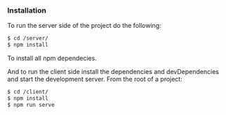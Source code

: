 ### Installation
To run the server side of the project do the following:
```sh
$ cd /server/
$ npm install
```
To install all npm dependecies.

And to run the client side install the dependencies and devDependencies and start the development server. From the root of a project:

```sh
$ cd /client/
$ npm install
$ npm run serve
```
